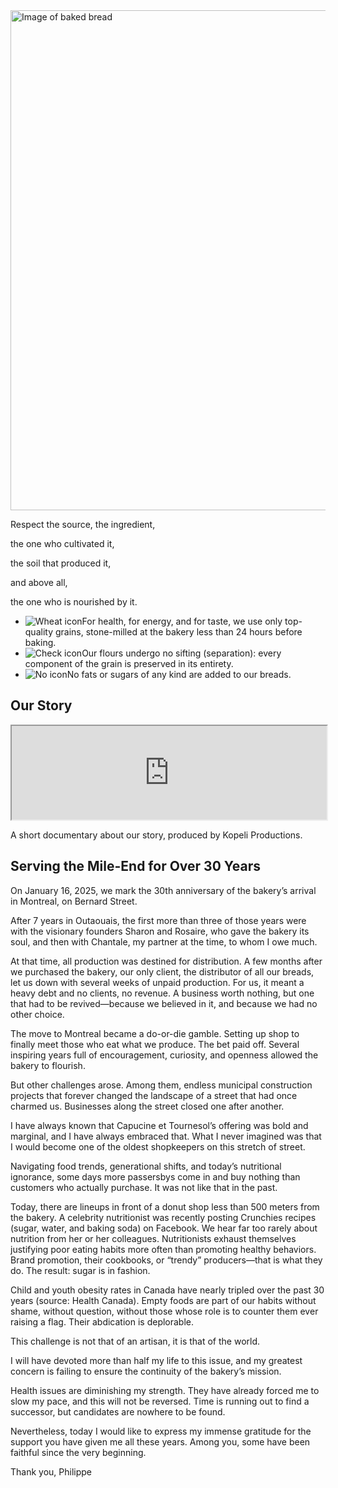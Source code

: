 <section class="mission-hero">
<img
    src="/images/image4.webp"
    alt="Image of baked bread"
    class="mission-image"
    width="1200"
    height="800"/>

<div class="mission-text">

<div class="mission-intro">

Respect the source, the ingredient,

the one who cultivated it,

the soil that produced it,

and above all,

the one who is nourished by it.

</div>
</div>
</section>
<div class="mission-statement">
  <ul>
    <li><img src="/wheat.svg" alt="Wheat icon" class="icon" />For health, for energy, and for taste, we use only top-quality grains, stone-milled at the bakery less than 24 hours before baking.</li>
    <li><img src="/check.svg" alt="Check icon" class="icon" />Our flours undergo no sifting (separation): every component of the grain is preserved in its entirety.</li>
    <li><img src="/no.svg" alt="No icon" class="icon" />No fats or sugars of any kind are added to our breads.</li>
  </ul>
</div>

<section class="mission-video">

<h2 class="video-heading">Our Story</h2>

<iframe
  src="https://player.vimeo.com/video/371524487?portrait=0&badge=0"
  width="100%"
  allow="fullscreen"
  loading="lazy"
  title="Capucine et Tournesol documentary video">
</iframe>

<p class="video-caption">A short documentary about our story, produced by Kopeli Productions.</p>

</section>

<section class="mission-legacy" id="mile-end">

## Serving the Mile-End for Over 30 Years

On January 16, 2025, we mark the 30th anniversary of the bakery’s arrival in Montreal, on Bernard Street.

After 7 years in Outaouais, the first more than three of those years were with the visionary founders Sharon and Rosaire, who gave the bakery its soul, and then with Chantale, my partner at the time, to whom I owe much.

At that time, all production was destined for distribution. A few months after we purchased the bakery, our only client, the distributor of all our breads, let us down with several weeks of unpaid production. For us, it meant a heavy debt and no clients, no revenue. A business worth nothing, but one that had to be revived—because we believed in it, and because we had no other choice.

The move to Montreal became a do-or-die gamble. Setting up shop to finally meet those who eat what we produce. The bet paid off. Several inspiring years full of encouragement, curiosity, and openness allowed the bakery to flourish.

But other challenges arose. Among them, endless municipal construction projects that forever changed the landscape of a street that had once charmed us. Businesses along the street closed one after another.

I have always known that Capucine et Tournesol’s offering was bold and marginal, and I have always embraced that. What I never imagined was that I would become one of the oldest shopkeepers on this stretch of street.

Navigating food trends, generational shifts, and today’s nutritional ignorance, some days more passersbys come in and buy nothing than customers who actually purchase. It was not like that in the past.

Today, there are lineups in front of a donut shop less than 500 meters from the bakery. A celebrity nutritionist was recently posting Crunchies recipes (sugar, water, and baking soda) on Facebook. We hear far too rarely about nutrition from her or her colleagues. Nutritionists exhaust themselves justifying poor eating habits more often than promoting healthy behaviors. Brand promotion, their cookbooks, or “trendy” producers—that is what they do. The result: sugar is in fashion.

Child and youth obesity rates in Canada have nearly tripled over the past 30 years (source: Health Canada). Empty foods are part of our habits without shame, without question, without those whose role is to counter them ever raising a flag. Their abdication is deplorable.

This challenge is not that of an artisan, it is that of the world.

I will have devoted more than half my life to this issue, and my greatest concern is failing to ensure the continuity of the bakery’s mission.

Health issues are diminishing my strength. They have already forced me to slow my pace, and this will not be reversed. Time is running out to find a successor, but candidates are nowhere to be found.

Nevertheless, today I would like to express my immense gratitude for the support you have given me all these years. Among you, some have been faithful since the very beginning.

Thank you, Philippe

</section>
